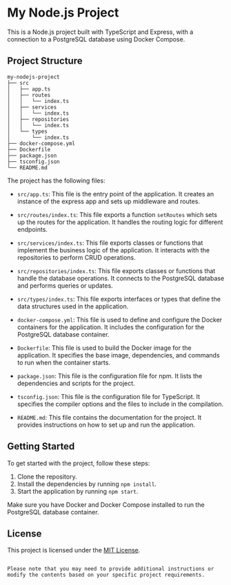 # My Node.js Project

This is a Node.js project built with TypeScript and Express, with a connection to a PostgreSQL database using Docker Compose.

## Project Structure

```
my-nodejs-project
├── src
│   ├── app.ts
│   ├── routes
│   │   └── index.ts
│   ├── services
│   │   └── index.ts
│   ├── repositories
│   │   └── index.ts
│   └── types
│       └── index.ts
├── docker-compose.yml
├── Dockerfile
├── package.json
├── tsconfig.json
└── README.md
```

The project has the following files:

- `src/app.ts`: This file is the entry point of the application. It creates an instance of the express app and sets up middleware and routes.

- `src/routes/index.ts`: This file exports a function `setRoutes` which sets up the routes for the application. It handles the routing logic for different endpoints.

- `src/services/index.ts`: This file exports classes or functions that implement the business logic of the application. It interacts with the repositories to perform CRUD operations.

- `src/repositories/index.ts`: This file exports classes or functions that handle the database operations. It connects to the PostgreSQL database and performs queries or updates.

- `src/types/index.ts`: This file exports interfaces or types that define the data structures used in the application.

- `docker-compose.yml`: This file is used to define and configure the Docker containers for the application. It includes the configuration for the PostgreSQL database container.

- `Dockerfile`: This file is used to build the Docker image for the application. It specifies the base image, dependencies, and commands to run when the container starts.

- `package.json`: This file is the configuration file for npm. It lists the dependencies and scripts for the project.

- `tsconfig.json`: This file is the configuration file for TypeScript. It specifies the compiler options and the files to include in the compilation.

- `README.md`: This file contains the documentation for the project. It provides instructions on how to set up and run the application.

## Getting Started

To get started with the project, follow these steps:

1. Clone the repository.
2. Install the dependencies by running `npm install`.
3. Start the application by running `npm start`.

Make sure you have Docker and Docker Compose installed to run the PostgreSQL database container.

## License

This project is licensed under the [MIT License](LICENSE).
```

Please note that you may need to provide additional instructions or modify the contents based on your specific project requirements.